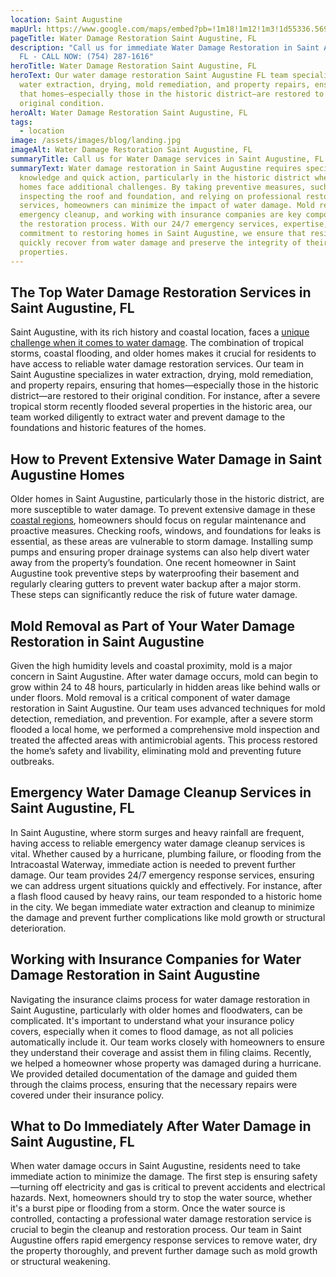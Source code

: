 ```yaml
---
location: Saint Augustine
mapUrl: https://www.google.com/maps/embed?pb=!1m18!1m12!1m3!1d55336.569419634914!2d-81.34669698488601!3d29.90647952131302!2m3!1f0!2f0!3f0!3m2!1i1024!2i768!4f13.1!3m3!1m2!1s0x88e6825775df7f4f%3A0xc2a183178b276027!2sSt.%20Augustine%2C%20FL%2C%20USA!5e0!3m2!1sen!2sca!4v1734276579641!5m2!1sen!2sca
pageTitle: Water Damage Restoration Saint Augustine, FL
description: "Call us for immediate Water Damage Restoration in Saint Augustine,
  FL - CALL NOW: (754) 287-1616"
heroTitle: Water Damage Restoration Saint Augustine, FL
heroText: Our water damage restoration Saint Augustine FL team specializes in
  water extraction, drying, mold remediation, and property repairs, ensuring
  that homes—especially those in the historic district—are restored to their
  original condition.
heroAlt: Water Damage Restoration Saint Augustine, FL
tags:
  - location
image: /assets/images/blog/landing.jpg
imageAlt: Water Damage Restoration Saint Augustine, FL
summaryTitle: Call us for Water Damage services in Saint Augustine, FL
summaryText: Water damage restoration in Saint Augustine requires specialized
  knowledge and quick action, particularly in the historic district where older
  homes face additional challenges. By taking preventive measures, such as
  inspecting the roof and foundation, and relying on professional restoration
  services, homeowners can minimize the impact of water damage. Mold removal,
  emergency cleanup, and working with insurance companies are key components of
  the restoration process. With our 24/7 emergency services, expertise, and
  commitment to restoring homes in Saint Augustine, we ensure that residents can
  quickly recover from water damage and preserve the integrity of their
  properties.
---
```

## The Top Water Damage Restoration Services in Saint Augustine, FL

Saint Augustine, with its rich history and coastal location, faces a [unique challenge when it comes to water damage](/blog/the-complete-florida-hurricane-water-damage-guide:-region-specific-prevention-response-and-restoration/). The combination of tropical storms, coastal flooding, and older homes makes it crucial for residents to have access to reliable water damage restoration services. Our team in Saint Augustine specializes in water extraction, drying, mold remediation, and property repairs, ensuring that homes—especially those in the historic district—are restored to their original condition. For instance, after a severe tropical storm recently flooded several properties in the historic area, our team worked diligently to extract water and prevent damage to the foundations and historic features of the homes.

## How to Prevent Extensive Water Damage in Saint Augustine Homes

Older homes in Saint Augustine, particularly those in the historic district, are more susceptible to water damage. To prevent extensive damage in these [coastal regions](/blog/florida-coastal-property-protection-a-complete-guide-to-waterfront-water-damage-prevention), homeowners should focus on regular maintenance and proactive measures. Checking roofs, windows, and foundations for leaks is essential, as these areas are vulnerable to storm damage. Installing sump pumps and ensuring proper drainage systems can also help divert water away from the property’s foundation. One recent homeowner in Saint Augustine took preventive steps by waterproofing their basement and regularly clearing gutters to prevent water backup after a major storm. These steps can significantly reduce the risk of future water damage.

## Mold Removal as Part of Your Water Damage Restoration in Saint Augustine

Given the high humidity levels and coastal proximity, mold is a major concern in Saint Augustine. After water damage occurs, mold can begin to grow within 24 to 48 hours, particularly in hidden areas like behind walls or under floors. Mold removal is a critical component of water damage restoration in Saint Augustine. Our team uses advanced techniques for mold detection, remediation, and prevention. For example, after a severe storm flooded a local home, we performed a comprehensive mold inspection and treated the affected areas with antimicrobial agents. This process restored the home’s safety and livability, eliminating mold and preventing future outbreaks.

## Emergency Water Damage Cleanup Services in Saint Augustine, FL

In Saint Augustine, where storm surges and heavy rainfall are frequent, having access to reliable emergency water damage cleanup services is vital. Whether caused by a hurricane, plumbing failure, or flooding from the Intracoastal Waterway, immediate action is needed to prevent further damage. Our team provides 24/7 emergency response services, ensuring we can address urgent situations quickly and effectively. For instance, after a flash flood caused by heavy rains, our team responded to a historic home in the city. We began immediate water extraction and cleanup to minimize the damage and prevent further complications like mold growth or structural deterioration.

## Working with Insurance Companies for Water Damage Restoration in Saint Augustine

Navigating the insurance claims process for water damage restoration in Saint Augustine, particularly with older homes and floodwaters, can be complicated. It's important to understand what your insurance policy covers, especially when it comes to flood damage, as not all policies automatically include it. Our team works closely with homeowners to ensure they understand their coverage and assist them in filing claims. Recently, we helped a homeowner whose property was damaged during a hurricane. We provided detailed documentation of the damage and guided them through the claims process, ensuring that the necessary repairs were covered under their insurance policy.

## What to Do Immediately After Water Damage in Saint Augustine, FL

When water damage occurs in Saint Augustine, residents need to take immediate action to minimize the damage. The first step is ensuring safety—turning off electricity and gas is critical to prevent accidents and electrical hazards. Next, homeowners should try to stop the water source, whether it's a burst pipe or flooding from a storm. Once the water source is controlled, contacting a professional water damage restoration service is crucial to begin the cleanup and restoration process. Our team in Saint Augustine offers rapid emergency response services to remove water, dry the property thoroughly, and prevent further damage such as mold growth or structural weakening.
